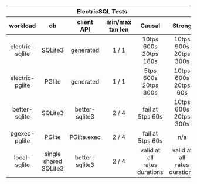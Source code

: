 <table style="text-align: center">
    <thead >
        <tr >
            <th  style="text-align: center" colspan="6">ElectricSQL Tests</th>
        </tr>
        <tr>
            <th style="text-align: center">workload</th>
            <th style="text-align: center">db</th>
            <th style="text-align: center">client<br />API</th>
            <th style="text-align: center">min/max<br />txn len</th>
            <th style="text-align: center">Causal</th>
            <th style="text-align: center">Strong</th>
        </tr>
    </thead>
    <tbody>
        <tr>
            <td>electric-sqlite</td>
            <td>SQLite3</td>
            <td>generated</td>
            <td>1 / 1</td>
            <td>10tps 600s<br />20tps 180s</td>
            <td>10tps 900s<br />20tps 300s</td>
        </tr>
        <tr>
            <td>electric-pglite</td>
            <td>PGlite</td>
            <td>generated</td>
            <td>1 / 1</td>
            <td>5tps 600s<br />20tps 300s</td>
            <td>10tps 600s<br />20tps 60s</td>
        </tr>
        <tr>
            <td>better-sqlite</td>
            <td>SQLite3</td>
            <td>better-sqlite3</td>
            <td>2 / 4</td>
            <td>fail at<br />5tps 60s</td>
            <td>10tps 600s<br />20tps 300s</td>
        </tr>
        <tr>
            <td>pgexec-pglite</td>
            <td>PGlite</td>
            <td>PGlite.exec</td>
            <td>2 / 4</td>
            <td>fail at<br />5tps 60s</td>
            <td>n/a</td>
        </tr>
        <tr>
            <td>local-sqlite</td>
            <td>single shared<br />SQLite3</td>
            <td>better-sqlite3</td>
            <td>2 / 4</td>
            <td>valid at all<br />rates durations</td>
            <td>valid at all<br />rates durations</td>
        </tr>
    </tbody>
</table>